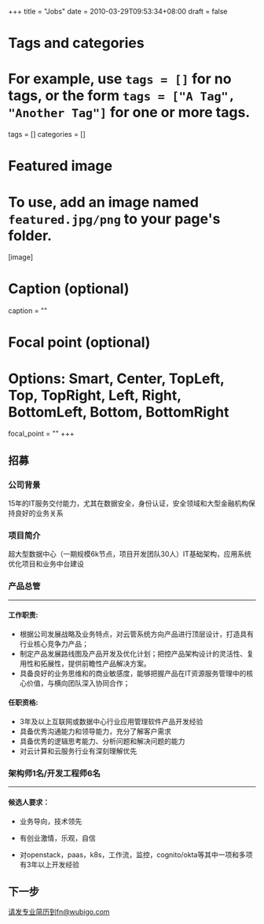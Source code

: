 +++
title = "Jobs"
date = 2010-03-29T09:53:34+08:00
draft = false

# Tags and categories
# For example, use `tags = []` for no tags, or the form `tags = ["A Tag", "Another Tag"]` for one or more tags.
tags = []
categories = []

# Featured image
# To use, add an image named `featured.jpg/png` to your page's folder. 
[image]
  # Caption (optional)
  caption = ""

  # Focal point (optional)
  # Options: Smart, Center, TopLeft, Top, TopRight, Left, Right, BottomLeft, Bottom, BottomRight
  focal_point = ""
+++


## 招募


### 公司背景

15年的IT服务交付能力，尤其在数据安全，身份认证，安全领域和大型金融机构保持良好的业务关系

### 项目简介

超大型数据中心（一期规模6k节点，项目开发团队30人）IT基础架构，应用系统优化项目和业务中台建设

### 产品总管

---

#### 工作职责:

- 根据公司发展战略及业务特点，对云管系统方向产品进行顶层设计，打造具有行业核心竞争力产品；
- 制定产品发展路线图及产品开发及优化计划；把控产品架构设计的灵活性、复用性和拓展性，提供前瞻性产品解决方案。
- 具备良好的业务思维和的商业敏感度，能够把握产品在IT资源服务管理中的核心价值，与横向团队深入协同合作； 
 
  
#### 任职资格: 

- 3年及以上互联网或数据中心行业应用管理软件产品开发经验 
- 具备优秀沟通能力和领导能力，充分了解客户需求 
- 具备优秀的逻辑思考能力、分析问题和解决问题的能力
- 对云计算和云服务行业有深刻理解优先 


### 架构师1名/开发工程师6名

---


#### 候选人要求：

- 业务导向，技术领先

- 有创业激情，乐观，自信

- 对openstack，paas，k8s，工作流，监控，cognito/okta等其中一项和多项有3年以上开发经验


## 下一步

请发专业简历到fn@wubigo.com



